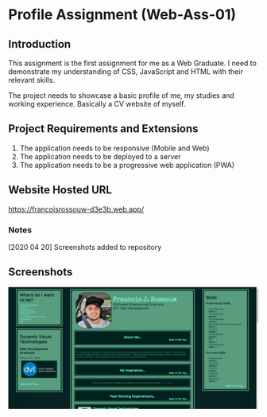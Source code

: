 # Profile Assignment (Web-Ass-01)

## Introduction
This assignment is the first assignment for me as a Web Graduate. I need to demonstrate my understanding of CSS, JavaScript and HTML with their relevant skills.

The project needs to showcase a basic profile of me, my studies and working experience. Basically a CV website of myself.

## Project Requirements and Extensions
1. The application needs to be responsive (Mobile and Web)
2. The application needs to be deployed to a server
3. The application needs to be a progressive web application (PWA)

## Website Hosted URL
https://francoisrossouw-d3e3b.web.app/


### Notes
[2020 04 20] Screenshots added to repository

## Screenshots
![](https://raw.githubusercontent.com/FRossouw/Web-Assignment-01/master/screenshots/Web%20Main%2001.PNG)
